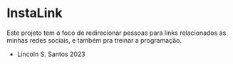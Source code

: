 # InstaLink
Este projeto tem o foco de redirecionar pessoas para links relacionados as minhas redes sociais, e também pra treinar a 
programação.

- Lincoln S. Santos
2023
